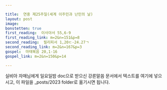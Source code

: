 ```yaml
---

title:  연중 제25주일(세계 이주민과 난민의 날)
layout: post 
image:  
bonstetten: true
first_reading:  이사야서 55,6-9
first_reading_link: m=2&n=151&p=8
second_reading:  필리피서 1,20ㄷ-24.27ㄱ
second_reading_link: m=2&n=167&p=3
gospel:  마태복음 20,1-16
gospel_link: m=2&n=150&p=14

---
```



실비아 자매님에게 일요일밤 doc으로 받으신
강론말씀 문서에서
텍스트를 여기에 넣으시고,
이 파일을 _posts/2023 folder로 옮기시면 됩니다.
